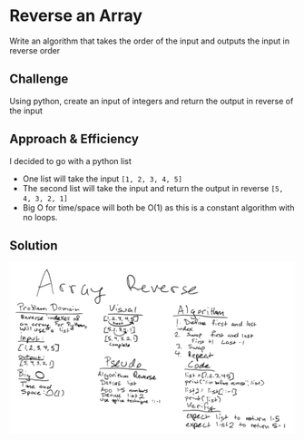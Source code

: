 # Reverse an Array

Write an algorithm that takes the order of the input and outputs the input in reverse order

## Challenge

Using python, create an input of integers and return the output in reverse of the input

## Approach & Efficiency

I decided to go with a python list
- One list will take the input ```[1, 2, 3, 4, 5]``` 
- The second list will take the input and return the output in reverse ```[5, 4, 3, 2, 1]```
- Big O for time/space will both be O(1) as this is a constant algorithm with no loops.

## Solution

![whiteboard](assets/array-reverse-whiteboard.jpeg)